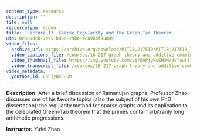 ```yaml
---
content_type: resource
description: ''
file: null
resourcetype: Video
title: 'Lecture 13: Sparse Regularity and the Green-Tao Theorem  '
uid: 0c5c9dcb-7e95-bd08-29be-4ca9bbf90d89
video_files:
  archive_url: https://archive.org/download/MIT18.217F19/MIT18_217F19_lec13_300k.mp4
  video_captions_file: /courses/18-217-graph-theory-and-additive-combinatorics-fall-2019/6ad110c320a75c0cb4b0b3729da81733_EnPjyNsEHQM.vtt
  video_thumbnail_file: https://img.youtube.com/vi/EnPjyNsEHQM/default.jpg
  video_transcript_file: /courses/18-217-graph-theory-and-additive-combinatorics-fall-2019/719c44659600d4cc8f7892c1f83b7c0f_EnPjyNsEHQM.pdf
video_metadata:
  youtube_id: EnPjyNsEHQM
---
```


**Description:** After a brief discussion of Ramanujan graphs, Professor Zhao discusses one of his favorite topics (also the subject of his own PhD dissertation): the regularity method for sparse graphs and its application to the celebrated Green–Tao theorem that the primes contain arbitrarily long arithmetic progressions.

**Instructor:** Yufei Zhao
